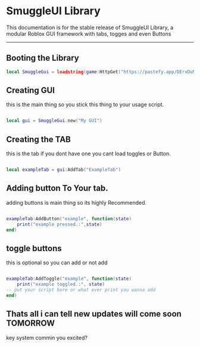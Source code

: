 # SmuggleUI Library

This documentation is for the stable release of SmuggleUI Library, a modular Roblox GUI framework with tabs, togges and even Buttons

---

## Booting the Library

```lua
local SmuggleGui = loadstring(game:HttpGet("https://pastefy.app/DErxDuNa/raw"))()
```

## Creating GUI

this is the main thing so you stick this thing to your usage script.

```lua

local gui = SmuggleGui.new("My GUI")

```

## Creating the TAB

this is the tab if you dont have one you cant load toggles or Button.

```lua

local exampleTab = gui:AddTab("ExampleTab")

```

## Adding button To Your tab.


adding buttons is main thing so its highly Recommended.


```lua

exampleTab:AddButton("example", function(state)
    print("example pressed.:",state)
end)

```

## toggle buttons 

this is optional so you can add or not add

```lua

exampleTab:AddToggle("example", function(state)
    print("example toggled.:", state)
-- put your script here or what ever print you wanna add
end)

```

## Thats all i can tell new updates will come soon TOMORROW 

key system commin you excited?
